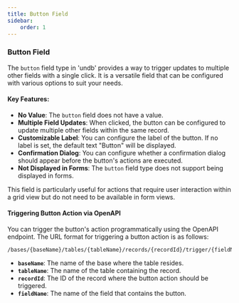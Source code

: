 ```yaml
---
title: Button Field
sidebar:
	order: 1
---
```


### Button Field

The `button` field type in 'undb' provides a way to trigger updates to multiple other fields with a single click. It is a versatile field that can be configured with various options to suit your needs.

#### Key Features:

- **No Value**: The `button` field does not have a value.
- **Multiple Field Updates**: When clicked, the button can be configured to update multiple other fields within the same record.
- **Customizable Label**: You can configure the label of the button. If no label is set, the default text "Button" will be displayed.
- **Confirmation Dialog**: You can configure whether a confirmation dialog should appear before the button's actions are executed.
- **Not Displayed in Forms**: The `button` field type does not support being displayed in forms.

This field is particularly useful for actions that require user interaction within a grid view but do not need to be available in form views.

#### Triggering Button Action via OpenAPI

You can trigger the button's action programmatically using the OpenAPI endpoint. The URL format for triggering a button action is as follows:

```
/bases/{baseName}/tables/{tableName}/records/{recordId}/trigger/{fieldName}
```

- **`baseName`**: The name of the base where the table resides.
- **`tableName`**: The name of the table containing the record.
- **`recordId`**: The ID of the record where the button action should be triggered.
- **`fieldName`**: The name of the field that contains the button.
